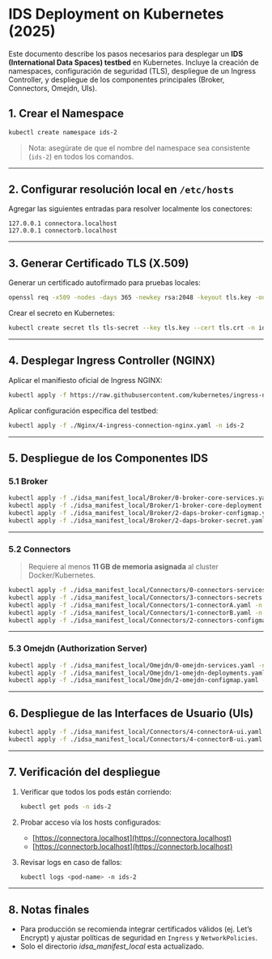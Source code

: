 # IDS Deployment on Kubernetes (2025)

Este documento describe los pasos necesarios para desplegar un **IDS (International Data Spaces) testbed** en Kubernetes. Incluye la creación de namespaces, configuración de seguridad (TLS), despliegue de un Ingress Controller, y despliegue de los componentes principales (Broker, Connectors, Omejdn, UIs).  

## 1. Crear el Namespace

```bash
kubectl create namespace ids-2
```

> Nota: asegúrate de que el nombre del namespace sea consistente (`ids-2`) en todos los comandos.

---

## 2. Configurar resolución local en `/etc/hosts`

Agregar las siguientes entradas para resolver localmente los conectores:

```
127.0.0.1 connectora.localhost
127.0.0.1 connectorb.localhost
```

---

## 3. Generar Certificado TLS (X.509)

Generar un certificado autofirmado para pruebas locales:

```bash
openssl req -x509 -nodes -days 365 -newkey rsa:2048 -keyout tls.key -out tls.crt
```

Crear el secreto en Kubernetes:

```bash
kubectl create secret tls tls-secret --key tls.key --cert tls.crt -n ids-2
```

---

## 4. Desplegar Ingress Controller (NGINX)

Aplicar el manifiesto oficial de Ingress NGINX:

```bash
kubectl apply -f https://raw.githubusercontent.com/kubernetes/ingress-nginx/controller-v1.2.0/deploy/static/provider/cloud/deploy.yaml
```

Aplicar configuración específica del testbed:

```bash
kubectl apply -f ./Nginx/4-ingress-connection-nginx.yaml -n ids-2
```

---

## 5. Despliegue de los Componentes IDS

### 5.1 Broker

```bash
kubectl apply -f ./idsa_manifest_local/Broker/0-broker-core-services.yaml -n ids-2
kubectl apply -f ./idsa_manifest_local/Broker/1-broker-core-deployment.yaml -n ids-2
kubectl apply -f ./idsa_manifest_local/Broker/2-daps-broker-configmap.yaml -n ids-2
kubectl apply -f ./idsa_manifest_local/Broker/2-daps-broker-secret.yaml -n ids-2
```

---

### 5.2 Connectors  

> Requiere al menos **11 GB de memoria asignada** al cluster Docker/Kubernetes.

```bash
kubectl apply -f ./idsa_manifest_local/Connectors/0-connectors-services.yaml -n ids-2
kubectl apply -f ./idsa_manifest_local/Connectors/3-connectors-secrets.yaml -n ids-2
kubectl apply -f ./idsa_manifest_local/Connectors/1-connectorA.yaml -n ids-2
kubectl apply -f ./idsa_manifest_local/Connectors/1-connectorB.yaml -n ids-2
kubectl apply -f ./idsa_manifest_local/Connectors/2-connectors-configmap.yaml -n ids-2
```

---

### 5.3 Omejdn (Authorization Server)

```bash
kubectl apply -f ./idsa_manifest_local/Omejdn/0-omejdn-services.yaml -n ids-2
kubectl apply -f ./idsa_manifest_local/Omejdn/1-omejdn-deployments.yaml -n ids-2
kubectl apply -f ./idsa_manifest_local/Omejdn/2-omejdn-configmap.yaml -n ids-2
```

---

## 6. Despliegue de las Interfaces de Usuario (UIs)

```bash
kubectl apply -f ./idsa_manifest_local/Connectors/4-connectorA-ui.yaml -n ids-2
kubectl apply -f ./idsa_manifest_local/Connectors/4-connectorB-ui.yaml -n ids-2
```

---

## 7. Verificación del despliegue

1. Verificar que todos los pods están corriendo:
   ```bash
   kubectl get pods -n ids-2
   ```

2. Probar acceso vía los hosts configurados:
   - [https://connectora.localhost](https://connectora.localhost)  
   - [https://connectorb.localhost](https://connectorb.localhost)  

3. Revisar logs en caso de fallos:
   ```bash
   kubectl logs <pod-name> -n ids-2
   ```

---

## 8. Notas finales

- Para producción se recomienda integrar certificados válidos (ej. Let’s Encrypt) y ajustar políticas de seguridad en `Ingress` y `NetworkPolicies`.  
- Solo el directorio *idsa_manifest_local* esta actualizado.
